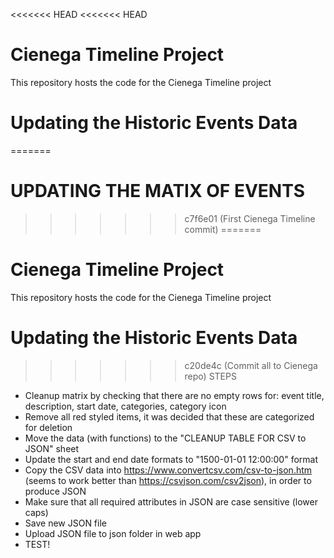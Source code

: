 <<<<<<< HEAD
<<<<<<< HEAD
# Cienega Timeline Project
This repository hosts the code for the Cienega Timeline project


#  Updating the Historic Events Data
=======
#  UPDATING THE MATIX OF EVENTS

>>>>>>> c7f6e01 (First Cienega Timeline commit)
=======
# Cienega Timeline Project
This repository hosts the code for the Cienega Timeline project


#  Updating the Historic Events Data
>>>>>>> c20de4c (Commit all to Cienega repo)
STEPS
* Cleanup matrix by checking that there are no empty rows for: event title, description, start date, categories, category icon
* Remove all red styled items, it was decided that these are categorized for deletion
* Move the data (with functions) to the "CLEANUP TABLE FOR CSV to JSON" sheet
* Update the start and end date formats to "1500-01-01 12:00:00" format
* Copy the CSV data into https://www.convertcsv.com/csv-to-json.htm (seems to work better than https://csvjson.com/csv2json), in order to produce JSON
* Make sure that all required attributes in JSON are case sensitive (lower caps)
* Save new JSON file
* Upload JSON file to json folder in web app
* TEST!